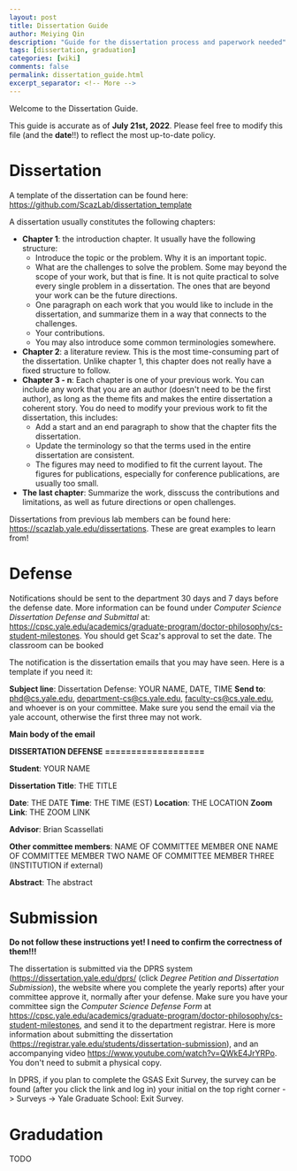 ```yaml
---
layout: post
title: Dissertation Guide
author: Meiying Qin
description: "Guide for the dissertation process and paperwork needed"
tags: [dissertation, graduation]
categories: [wiki]
comments: false
permalink: dissertation_guide.html
excerpt_separator: <!-- More -->
---
```


Welcome to the Dissertation Guide.

<!-- More -->

This guide is accurate as of **July 21st, 2022**. Please feel free to modify this file (and the **date**!!) to reflect the most up-to-date policy. 

# Dissertation

A template of the dissertation can be found here: <https://github.com/ScazLab/dissertation_template>

A dissertation usually constitutes the following chapters:
- **Chapter 1**: the introduction chapter. It usually have the following structure:
    - Introduce the topic or the problem. Why it is an important topic.
    - What are the challenges to solve the problem. Some may beyond the scope of your work, but that is fine. It is not quite practical to solve every single problem in a dissertation. The ones that are beyond your work can be the future directions.
	- One paragraph on each work that you would like to include in the dissertation, and summarize them in a way that connects to the challenges.
	- Your contributions.
	- You may also introduce some common terminologies somewhere.
- **Chapter 2**: a literature review. This is the most time-consuming part of the dissertation. Unlike chapter 1, this chapter does not really have a fixed structure to follow.
- **Chapter 3 - n**: Each chapter is one of your previous work. You can include any work that you are an author (doesn't need to be the first author), as long as the theme fits and makes the entire dissertation a coherent story. You do need to modify your previous work to fit the dissertation, this includes:
    - Add a start and an end paragraph to show that the chapter fits the dissertation.
    - Update the terminology so that the terms used in the entire dissertation are consistent.
	- The figures may need to modified to fit the current layout. The figures for publications, especially for conference publications, are usually too small.
- **The last chapter**: Summarize the work, disscuss the contributions and limitations, as well as future directions or open challenges.

Dissertations from previous lab members can be found here: <https://scazlab.yale.edu/dissertations>. These are great examples to learn from!

# Defense

Notifications should be sent to the department 30 days and 7 days before the defense date. More information can be found under *Computer Science Dissertation Defense and Submittal* at: <https://cpsc.yale.edu/academics/graduate-program/doctor-philosophy/cs-student-milestones>. You should get Scaz's approval to set the date. The classroom can be booked 

The notification is the dissertation emails that you may have seen. Here is a template if you need it:

**Subject line**: Dissertation Defense: YOUR NAME, DATE, TIME
**Send to**: phd@cs.yale.edu, department-cs@cs.yale.edu, faculty-cs@cs.yale.edu, and whoever is on your committee. Make sure you send the email via the yale account, otherwise the first three may not work.

**Main body of the email**

**DISSERTATION DEFENSE**
**===================**

**Student**: YOUR NAME

**Dissertation Title**: THE TITLE

**Date**: THE DATE
**Time**: THE TIME (EST)
**Location**: THE LOCATION
**Zoom Link**: THE ZOOM LINK

**Advisor**: Brian Scassellati

**Other committee members**:
NAME OF COMMITTEE MEMBER ONE
NAME OF COMMITTEE MEMBER TWO
NAME OF COMMITTEE MEMBER THREE (INSTITUTION if external)

**Abstract**:
The abstract

# Submission

**Do not follow these instructions yet! I need to confirm the correctness of them!!!**

The dissertation is submitted via the DPRS system (<https://dissertation.yale.edu/dprs/> (click *Degree Petition and Dissertation Submission*), the website where you complete the yearly reports) after your committee approve it, normally after your defense. Make sure you have your committee sign the *Computer Science Defense Form* at <https://cpsc.yale.edu/academics/graduate-program/doctor-philosophy/cs-student-milestones>, and send it to the department registrar. Here is more information about submitting the dissertation (<https://registrar.yale.edu/students/dissertation-submission>), and an accompanying video <https://www.youtube.com/watch?v=QWkE4JrYRPo>. You don't need to submit a physical copy.

In DPRS, if you plan to complete the GSAS Exit Survey, the survey can be found (after you click the link and log in) your initial on the top right corner -> Surveys -> Yale Graduate School: Exit Survey.

# Gradudation

TODO
